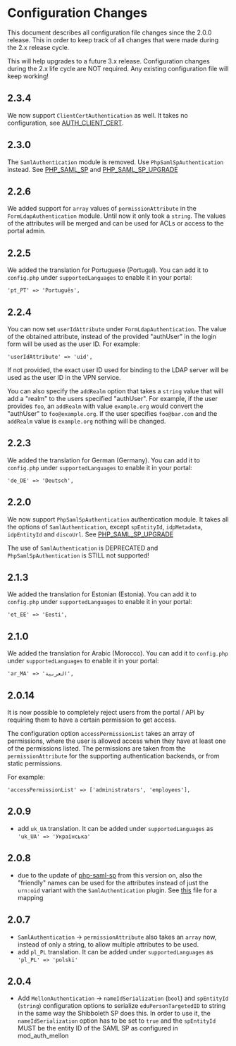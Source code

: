 # Configuration Changes

This document describes all configuration file changes since the 2.0.0 release.
This in order to keep track of all changes that were made during the 2.x 
release cycle. 

This will help upgrades to a future 3.x release. Configuration changes during
the 2.x life cycle are NOT required. Any existing configuration file will keep
working!

## 2.3.4

We now support `ClientCertAuthentication` as well. It takes no configuration, 
see 
[AUTH_CLIENT_CERT](https://github.com/eduvpn/documentation/blob/v2/AUTH_CLIENT_CERT.md).

## 2.3.0

The `SamlAuthentication` module is removed. Use `PhpSamlSpAuthentication` 
instead. See 
[PHP_SAML_SP](https://github.com/eduvpn/documentation/blob/v2/PHP_SAML_SP.md) 
and
[PHP_SAML_SP_UPGRADE](https://github.com/eduvpn/documentation/blob/v2/PHP_SAML_SP_UPGRADE.md)

## 2.2.6

We added support for `array` values of `permissionAttribute` in the 
`FormLdapAuthentication` module. Until now it only took a `string`. The values
of the attributes will be merged and can be used for ACLs or access to the 
portal admin.

## 2.2.5 

We added the translation for Portuguese (Portugal). You can add it to 
`config.php` under `supportedLanguages` to enable it in your portal:

    'pt_PT' => 'Português',

## 2.2.4

You can now set `userIdAttribute` under `FormLdapAuthentication`. The value of
the obtained attribute, instead of the provided "authUser" in the login form 
will be used as the user ID. For example:

    'userIdAttribute' => 'uid',

If not provided, the exact user ID used for binding to the LDAP server will be
used as the user ID in the VPN service.

You can also specify the `addRealm` option that takes a `string` value that 
will add a "realm" to the users specified "authUser". For example, if the user 
provides `foo`, an `addRealm` with value `example.org` would convert the 
"authUser" to `foo@example.org`. If the user specifies `foo@bar.com` and the
`addRealm` value is `example.org` nothing will be changed.

## 2.2.3

We added the translation for German (Germany). You can add it to 
`config.php` under `supportedLanguages` to enable it in your portal:

    'de_DE' => 'Deutsch',

## 2.2.0 

We now support `PhpSamlSpAuthentication` authentication module. It takes all 
the options of `SamlAuthentication`, except `spEntityId`, `idpMetadata`, 
`idpEntityId` and `discoUrl`. See 
[PHP_SAML_SP_UPGRADE](https://github.com/eduvpn/documentation/blob/v2/PHP_SAML_SP_UPGRADE.md)

The use of `SamlAuthentication` is DEPRECATED and `PhpSamlSpAuthentication` is 
STILL not supported!

## 2.1.3

We added the translation for Estonian (Estonia). You can add it to 
`config.php` under `supportedLanguages` to enable it in your portal:

    'et_EE' => 'Eesti',

## 2.1.0

We added the translation for Arabic (Morocco). You can add it to `config.php` 
under `supportedLanguages` to enable it in your portal:

    'ar_MA' => 'العربية',

## 2.0.14

It is now possible to completely reject users from the portal / API by 
requiring them to have a certain permission to get access.

The configuration option `accessPermissionList` takes an array of permissions, 
where the user is allowed access when they have at least one of the permissions
listed. The permissions are taken from the `permissionAttribute` for the 
supporting authentication backends, or from static permissions.

For example:

    'accessPermissionList' => ['administrators', 'employees'],

## 2.0.9

- add `uk_UA` translation. It can be added under `supportedLanguages` as 
  `'uk_UA' => 'Українська'`

## 2.0.8

- due to the update of [php-saml-sp](https://github.com/fkooman/php-saml-sp/) 
  from this version on, also the "friendly" names can be used for the 
  attributes instead of just the `urn:oid` variant with the 
  `SamlAuthentication` plugin. See 
  [this](https://github.com/fkooman/php-saml-sp/blob/7dfda19cfba2d5b84d3b2e99d6e77649cbc8bb7e/src/attribute_mapping.php#L32) 
  file for a mapping

## 2.0.7

- `SamlAuthentication` -> `permissionAttribute` also takes an `array` now, 
  instead of only a string, to allow multiple attributes to be used.
- add `pl_PL` translation. It can be added under `supportedLanguages` as
  `'pl_PL' => 'polski'`
    
## 2.0.4

- Add `MellonAuthentication` -> `nameIdSerialization` (`bool`) and 
  `spEntityId` (`string`) configuration options to serialize 
  `eduPersonTargetedID` to string in the same way the Shibboleth SP does this. 
  In order to use it, the `nameIdSerialization` option has to be set to `true` 
  and the `spEntityId` MUST be the entity ID of the SAML SP as configured in 
  mod_auth_mellon
